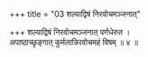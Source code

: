 +++
title = "03 शल्याद्विषं निरवोचमञ्जनात्"

+++
शल्याद्विषं निरवोचमञ्जनात् पर्णधेरुत ।  
अपाष्ठाच्छृङ्गात् कुर्मलान्निरवोचमहं विषम् ॥ ४ ॥